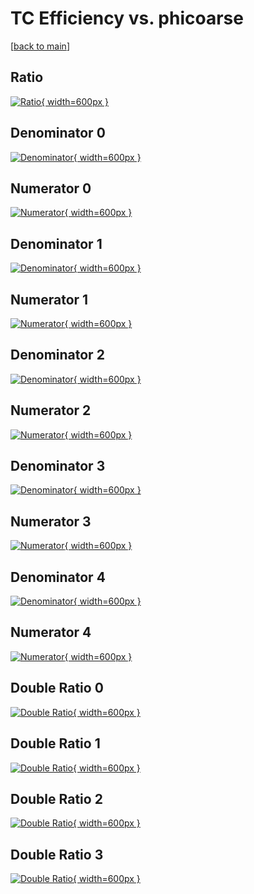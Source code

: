# TC Efficiency vs. phicoarse

[[back to main](./)]



## Ratio

[![Ratio](../mtv/var/TC_vtr_11_0_eff_phicoarse.png){ width=600px }](../mtv/var/TC_vtr_11_0_eff_phicoarse.pdf)

## Denominator 0

[![Denominator](../mtv/den/TC_vtr_11_0_eff_phicoarse_den0.png){ width=600px }](../mtv/den/TC_vtr_11_0_eff_phicoarse_den0.pdf)

## Numerator 0

[![Numerator](../mtv/num/TC_vtr_11_0_eff_phicoarse_num0.png){ width=600px }](../mtv/num/TC_vtr_11_0_eff_phicoarse_num0.pdf)

## Denominator 1

[![Denominator](../mtv/den/TC_vtr_11_0_eff_phicoarse_den1.png){ width=600px }](../mtv/den/TC_vtr_11_0_eff_phicoarse_den1.pdf)

## Numerator 1

[![Numerator](../mtv/num/TC_vtr_11_0_eff_phicoarse_num1.png){ width=600px }](../mtv/num/TC_vtr_11_0_eff_phicoarse_num1.pdf)

## Denominator 2

[![Denominator](../mtv/den/TC_vtr_11_0_eff_phicoarse_den2.png){ width=600px }](../mtv/den/TC_vtr_11_0_eff_phicoarse_den2.pdf)

## Numerator 2

[![Numerator](../mtv/num/TC_vtr_11_0_eff_phicoarse_num2.png){ width=600px }](../mtv/num/TC_vtr_11_0_eff_phicoarse_num2.pdf)

## Denominator 3

[![Denominator](../mtv/den/TC_vtr_11_0_eff_phicoarse_den3.png){ width=600px }](../mtv/den/TC_vtr_11_0_eff_phicoarse_den3.pdf)

## Numerator 3

[![Numerator](../mtv/num/TC_vtr_11_0_eff_phicoarse_num3.png){ width=600px }](../mtv/num/TC_vtr_11_0_eff_phicoarse_num3.pdf)

## Denominator 4

[![Denominator](../mtv/den/TC_vtr_11_0_eff_phicoarse_den4.png){ width=600px }](../mtv/den/TC_vtr_11_0_eff_phicoarse_den4.pdf)

## Numerator 4

[![Numerator](../mtv/num/TC_vtr_11_0_eff_phicoarse_num4.png){ width=600px }](../mtv/num/TC_vtr_11_0_eff_phicoarse_num4.pdf)

## Double Ratio 0

[![Double Ratio](../mtv/ratio/TC_vtr_11_0_eff_phicoarse_ratio0.png){ width=600px }](../mtv/ratio/TC_vtr_11_0_eff_phicoarse_ratio0.pdf)

## Double Ratio 1

[![Double Ratio](../mtv/ratio/TC_vtr_11_0_eff_phicoarse_ratio1.png){ width=600px }](../mtv/ratio/TC_vtr_11_0_eff_phicoarse_ratio1.pdf)

## Double Ratio 2

[![Double Ratio](../mtv/ratio/TC_vtr_11_0_eff_phicoarse_ratio2.png){ width=600px }](../mtv/ratio/TC_vtr_11_0_eff_phicoarse_ratio2.pdf)

## Double Ratio 3

[![Double Ratio](../mtv/ratio/TC_vtr_11_0_eff_phicoarse_ratio3.png){ width=600px }](../mtv/ratio/TC_vtr_11_0_eff_phicoarse_ratio3.pdf)

